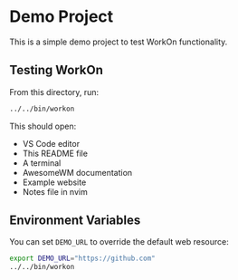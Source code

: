 # Demo Project

This is a simple demo project to test WorkOn functionality.

## Testing WorkOn

From this directory, run:

```bash
../../bin/workon
```

This should open:
- VS Code editor
- This README file
- A terminal
- AwesomeWM documentation
- Example website
- Notes file in nvim

## Environment Variables

You can set `DEMO_URL` to override the default web resource:

```bash
export DEMO_URL="https://github.com"
../../bin/workon
```